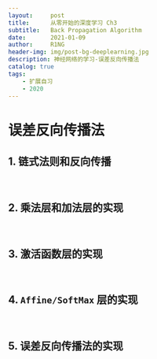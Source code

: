 ```yaml
---
layout:     post
title:      从零开始的深度学习 Ch3
subtitle:   Back Propagation Algorithm
date:       2021-01-09
author:     R1NG
header-img: img/post-bg-deeplearning.jpg
description: 神经网络的学习-误差反向传播法
catalog: true
tags:
    - 扩展自习
    - 2020
---
```


# 误差反向传播法
## 1. 链式法则和反向传播


<br>

## 2. 乘法层和加法层的实现


<br>

## 3. 激活函数层的实现


<br>

## 4. `Affine/SoftMax` 层的实现


<Br>

## 5. 误差反向传播法的实现